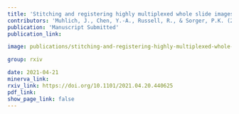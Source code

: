 ```yaml
---
title: 'Stitching and registering highly multiplexed whole slide images of tissues and tumors using ASHLAR software.'
contributors: 'Muhlich, J., Chen, Y.-A., Russell, R., & Sorger, P.K. (2021).'
publication: 'Manuscript Submitted'
publication_link:

image: publications/stitching-and-registering-highly-multiplexed-whole-slide-images-of-tissues-and-tumors-using-ASHLAR-software.PNG

group: rxiv

date: 2021-04-21
minerva_link:
rxiv_link: https://doi.org/10.1101/2021.04.20.440625
pdf_link:
show_page_link: false
---
```

